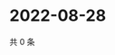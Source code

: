 # 2022-08-28

共 0 条

<!-- BEGIN WEIBO -->
<!-- 最后更新时间 Sun Aug 28 2022 09:53:46 GMT+0800 (China Standard Time) -->

<!-- END WEIBO -->
